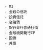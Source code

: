 
        - M3
        - 金銭の信託
        - 投資信託
        - 金融債
        - 銀行発行普通社債
        - 金融機関発行CP
        - 国債
        - 外債
